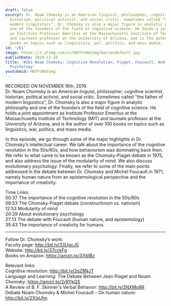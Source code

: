 ```yaml
---
draft: false
excerpt: Dr. Noam Chomsky is an American linguist, philosopher, cognitive scientist,
  historian, political activist, and social critic. Sometimes called "the father of
  modern linguistics", Dr. Chomsky is also a major figure in analytic philosophy and
  one of the founders of the field of cognitive science. He holds a joint appointment
  as Institute Professor Emeritus at the Massachusetts Institute of Technology (MIT)
  and laureate professor at the University of Arizona, and is the author of over 100
  books on topics such as linguistics, war, politics, and mass media.
id: '261'
image: https://i.ytimg.com/vi/HD7Fz0m51eg/maxresdefault.jpg
publishDate: 2019-11-28
title: '#261 Noam Chomsky: Cognitive Revolution, Piaget, Foucault, And Evolutionary
  Psychology'
youtubeid: HD7Fz0m51eg
---
```

<div class="timelinks">

RECORDED ON NOVEMBER 16th, 2019.  
Dr. Noam Chomsky is an American linguist, philosopher, cognitive scientist, historian, political activist, and social critic. Sometimes called "the father of modern linguistics", Dr. Chomsky is also a major figure in analytic philosophy and one of the founders of the field of cognitive science. He holds a joint appointment as Institute Professor Emeritus at the Massachusetts Institute of Technology (MIT) and laureate professor at the University of Arizona, and is the author of over 100 books on topics such as linguistics, war, politics, and mass media.

In this episode, we go through some of the major highlights in Dr. Chomsky’s intellectual career. We talk about the importance of the cognitive revolution in the 50s/60s, and how behaviorism was dominating back then. We refer to what came to be known as the Chomsky-Piaget debate in 1975, and also address the issue of the modularity of mind. We also discuss evolutionary psychology. Finally, we refer to some of the main points addressed in the debate between Dr. Chomsky and Michel Foucault in 1971, namely human nature from an epistemological perspective and the importance of creativity.

Time Links:  
<time>00:37</time> The importance of the cognitive revolution in the 50s/60s  
<time>09:53</time> The Chomsky-Piaget debate (constructivism vs. nativism)  
<time>12:53</time> Modularity of mind  
<time>20:29</time> About evolutionary psychology  
<time>27:13</time> The debate with Foucault (human nature, and epistemology)  
<time>35:43</time> The importance of creativity for humans

---

Follow Dr. Chomsky’s work:  
Faculty page: http://bit.ly/33UgcJ5  
Website: http://bit.ly/37cckFg  
Books on Amazon: https://amzn.to/37dilBz

Relevant links:  
Cognitive revolution: http://bit.ly/2qZ8NJT  
Language and Learning: The Debate Between Jean Piaget and Noam Chomsky: https://amzn.to/2rRYkQS  
A Review of B. F. Skinner's Verbal Behavior: http://bit.ly/2NXMo8R  
Debate Noam Chomsky & Michel Foucault - On human nature: http://bit.ly/2XlsUhn
</div>

